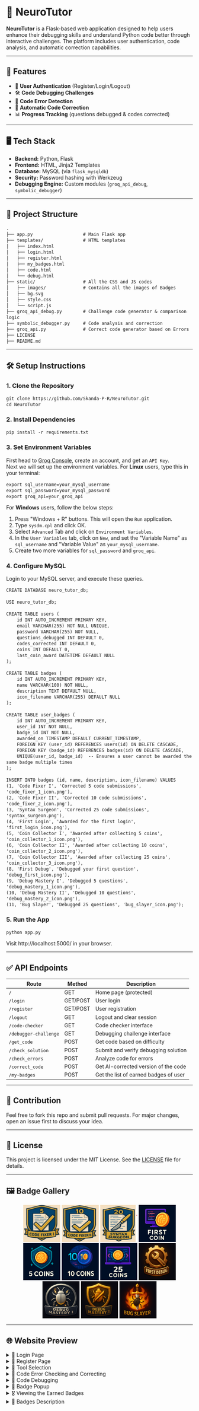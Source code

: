 # 🧠 NeuroTutor

**NeuroTutor** is a Flask-based web application designed to help users enhance their debugging skills and understand Python code better through interactive challenges. The platform includes user authentication, code analysis, and automatic correction capabilities.

---

## 🚀 Features

- 🧾 **User Authentication** (Register/Login/Logout)
- 🛠️ **Code Debugging Challenges**
- 🧪 **Code Error Detection**
- 🔧 **Automatic Code Correction**
- 📊 **Progress Tracking** (questions debugged & codes corrected)

---

## 🖥️ Tech Stack

- **Backend:** Python, Flask  
- **Frontend:** HTML, Jinja2 Templates  
- **Database:** MySQL (via `flask_mysqldb`)  
- **Security:** Password hashing with Werkzeug  
- **Debugging Engine:** Custom modules (`groq_api_debug`, `symbolic_debugger`)

---

## 📂 Project Structure

```
.
├── app.py                   # Main Flask app
├── templates/               # HTML templates
│   ├── index.html
│   ├── login.html
│   ├── register.html
│   ├── my_badges.html
│   ├── code.html
│   └── debug.html
├── static/                  # All the CSS and JS codes
│   ├── images/              # Contains all the images of Badges
│   ├── bg.svg
│   ├── style.css
│   └── script.js
├── groq_api_debug.py        # Challenge code generator & comparison logic
├── symbolic_debugger.py     # Code analysis and correction
├── groq_api.py              # Correct code generator based on Errors
├── LICENSE
├── README.md
```

---

## 🛠️ Setup Instructions
### 1. Clone the Repository
```
git clone https://github.com/Skanda-P-R/NeuroTutor.git
cd NeuroTutor
```
### 2. Install Dependencies
```
pip install -r requirements.txt
```
### 3. Set Environment Variables
First head to [Groq Console](https://console.groq.com/home), create an account, and get an ```API Key```.<br>
Next we will set up the environment variables.
For **Linux** users, type this in your terminal:
```
export sql_username=your_mysql_username
export sql_password=your_mysql_password
export groq_api=your_groq_api
```
For **Windows** users, follow the below steps:<br>
1. Press "Windows + R" buttons. This will open the ```Run``` application.
2. Type ```sysdm.cpl``` and click OK.
3. Select ```Advanced``` Tab and click on ```Environment Variables```.
4. In the ```User Variables``` tab, click on ```New```, and set the "Variable Name" as ```sql_username``` and "Variable Value" as ```your_mysql_username```.
5. Create two more variables for ```sql_password``` and ```groq_api```.
### 4. Configure MySQL
Login to your MySQL server, and execute these queries.
```
CREATE DATABASE neuro_tutor_db;

USE neuro_tutor_db;

CREATE TABLE users (
    id INT AUTO_INCREMENT PRIMARY KEY,
    email VARCHAR(255) NOT NULL UNIQUE,
    password VARCHAR(255) NOT NULL,
    questions_debugged INT DEFAULT 0,
    codes_corrected INT DEFAULT 0,
    coins INT DEFAULT 0,
    last_coin_award DATETIME DEFAULT NULL
);

CREATE TABLE badges (
    id INT AUTO_INCREMENT PRIMARY KEY,
    name VARCHAR(100) NOT NULL,
    description TEXT DEFAULT NULL,
    icon_filename VARCHAR(255) DEFAULT NULL
);

CREATE TABLE user_badges (
    id INT AUTO_INCREMENT PRIMARY KEY,
    user_id INT NOT NULL,
    badge_id INT NOT NULL,
    awarded_on TIMESTAMP DEFAULT CURRENT_TIMESTAMP,
    FOREIGN KEY (user_id) REFERENCES users(id) ON DELETE CASCADE,
    FOREIGN KEY (badge_id) REFERENCES badges(id) ON DELETE CASCADE,
    UNIQUE(user_id, badge_id)  -- Ensures a user cannot be awarded the same badge multiple times
);

INSERT INTO badges (id, name, description, icon_filename) VALUES
(1, 'Code Fixer I', 'Corrected 5 code submissions', 'code_fixer_1_icon.png'),
(2, 'Code Fixer II', 'Corrected 10 code submissions', 'code_fixer_2_icon.png'),
(3, 'Syntax Surgeon', 'Corrected 25 code submissions', 'syntax_surgeon.png'),
(4, 'First Login', 'Awarded for the first login', 'first_login_icon.png'),
(5, 'Coin Collector I', 'Awarded after collecting 5 coins', 'coin_collector_1_icon.png'),
(6, 'Coin Collector II', 'Awarded after collecting 10 coins', 'coin_collector_2_icon.png'),
(7, 'Coin Collector III', 'Awarded after collecting 25 coins', 'coin_collector_3_icon.png'),
(8, 'First Debug', 'Debugged your first question', 'debug_first_icon.png'),
(9, 'Debug Mastery I', 'Debugged 5 questions', 'debug_mastery_1_icon.png'),
(10, 'Debug Mastery II', 'Debugged 10 questions', 'debug_mastery_2_icon.png'),
(11, 'Bug Slayer', 'Debugged 25 questions', 'bug_slayer_icon.png');
```
### 5. Run the App
```
python app.py
```
Visit http://localhost:5000/ in your browser.

---

## ✅ API Endpoints

| Route                  | Method    | Description                          |
|------------------------|-----------|--------------------------------------|
| `/`                    | GET       | Home page (protected)                |
| `/login`               | GET/POST  | User login                           |
| `/register`            | GET/POST  | User registration                    |
| `/logout`              | GET       | Logout and clear session             |
| `/code-checker`        | GET       | Code checker interface               |
| `/debugger-challenge`  | GET       | Debugging challenge interface        |
| `/get_code`            | POST      | Get code based on difficulty         |
| `/check_solution`      | POST      | Submit and verify debugging solution |
| `/check_errors`        | POST      | Analyze code for errors              |
| `/correct_code`        | POST      | Get AI-corrected version of the code |
| `/my-badges`           | POST      | Get the list of earned badges of user|

--- 

## 🙌 Contribution
Feel free to fork this repo and submit pull requests. For major changes, open an issue first to discuss your idea.

---

## 📃 License
This project is licensed under the MIT License. See the [LICENSE](https://github.com/Skanda-P-R/NeuroTutor/blob/main/LICENSE) file for details.

---

## 🖼️ Badge Gallery

<p align="center">
  <img src="static/images/code_fixer_1_icon.png" alt="Code Fixer I" width="100" height="100"/>
  <img src="static/images/code_fixer_2_icon.png" alt="Code Fixer II" width="100" height="100"/>
  <img src="static/images/syntax_surgeon.png" alt="Syntax Surgeon" width="100" height="100"/>
  <img src="static/images/first_login_icon.png" alt="First Login" width="100" height="100"/>
  <img src="static/images/coin_collector_1_icon.png" alt="Coin Collector I" width="100" height="100"/>
  <img src="static/images/coin_collector_2_icon.png" alt="Coin Collector II" width="100" height="100"/>
  <img src="static/images/coin_collector_3_icon.png" alt="Coin Collector III" width="100" height="100"/>
  <img src="static/images/debug_first_icon.png" alt="First Debug" width="100" height="100"/>
  <img src="static/images/debug_mastery_1_icon.png" alt="Debug Mastery I" width="100" height="100"/>
  <img src="static/images/debug_mastery_2_icon.png" alt="Debug Mastery II" width="100" height="100"/>
  <img src="static/images/bug_slayer_icon.png" alt="Bug Slayer" width="100" height="100"/>
</p>

---
## 🌐 Website Preview

<details>
<summary>🔐 Login Page</summary>
<p align="center"><img src="Images/Login_page.png" width="400"/></p>
</details>

<details>
<summary>📝 Register Page</summary>
<p align="center"><img src="Images/Register_page.png" width="400"/></p>
</details>

<details>
<summary>🧰 Tool Selection</summary>
<p align="center"><img src="Images/Tool_Selection.png" width="600"/></p>
</details>

<details>
<summary>🧠 Code Error Checking and Correcting</summary>
<p align="center"><img src="Images/Code_Error_Checker_and_Corrector.png" width="600"/></p>
</details>

<details>
<summary>🐞 Code Debugging</summary>
<p align="center"><img src="Images/Code_Debugging.png" width="600"/></p>
</details>

<details>
<summary>🏅 Badge Popup</summary>
<p align="center"><img src="Images/Badge_Popup.png" width="600"/></p>
</details>

<details>
<summary>🎖️ Viewing the Earned Badges</summary>
<p align="center"><img src="Images/Viewing_Earned_Badges.png" width="600"/></p>
</details>

<details>
<summary>📜 Badges Description</summary>
<p align="center"><img src="Images/Badges_Description.png" width="300"/></p>
</details>
